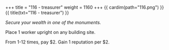 +++
title = "116 - treasurer"
weight = 1160
+++
{{ cardim(path="116.png") }}
{{ title(txt="116 - treasurer") }}

*Secure your wealth in one of the monuments.*

Place 1 worker upright on any building site.

From 1-12 times, pay $2. Gain 1 reputation per $2.
